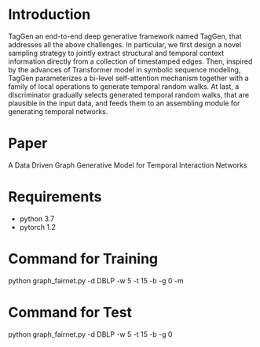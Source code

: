 # Introduction
TagGen an end-to-end deep generative framework named TagGen, that addresses all the above challenges. In particular, we first design a novel sampling strategy to jointly extract structural and temporal context information directly from a collection of timestamped edges. Then, inspired by the advances of Transformer model in symbolic sequence modeling, TagGen parameterizes a bi-level self-attention mechanism together with a family of local operations to generate temporal random walks. At last, a discriminator gradually selects generated temporal random walks, that are plausible in the input data, and feeds them to an assembling module for generating temporal networks.


# Paper
A Data Driven Graph Generative Model for Temporal Interaction Networks

# Requirements
* python 3.7
* pytorch 1.2

# Command for Training
python graph_fairnet.py -d DBLP -w 5 -t 15 -b -g 0 -m

# Command for Test
python graph_fairnet.py -d DBLP -w 5 -t 15 -b -g 0
